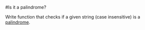 
#Is it a palindrome?

Write function that checks if a given string (case insensitive) is a [palindrome](https://en.wikipedia.org/wiki/Palindrome).